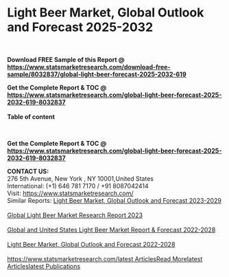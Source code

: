 <h1>Light Beer Market, Global Outlook and Forecast 2025-2032</h1><br/><p><strong>Download FREE Sample of this Report @ <a href="https://www.statsmarketresearch.com/download-free-sample/8032837/global-light-beer-forecast-2025-2032-619">https://www.statsmarketresearch.com/download-free-sample/8032837/global-light-beer-forecast-2025-2032-619</a></strong></p><div><b>Get the Complete Report & TOC @ <a href="https://www.statsmarketresearch.com/global-light-beer-forecast-2025-2032-619-8032837">https://www.statsmarketresearch.com/global-light-beer-forecast-2025-2032-619-8032837</a></b></div><br><b>Table of content</b><p><br><div><b>Get the Complete Report & TOC @ <a href="https://www.statsmarketresearch.com/global-light-beer-forecast-2025-2032-619-8032837">https://www.statsmarketresearch.com/global-light-beer-forecast-2025-2032-619-8032837</a></b></div></p> <b>CONTACT US:</b><br>276 5th Avenue, New York , NY 10001,United States<br>International: (+1) 646 781 7170 / +91 8087042414<br>Visit: <a href="https://www.statsmarketresearch.com/">https://www.statsmarketresearch.com/</a><br>Similar Reports: <a href="https://www.statsmarketresearch.com/global-light-beer-forecast-2025-2032-619-8032837">Light Beer Market, Global Outlook and Forecast 2023-2029</a><br/><br/><a href="https://www.statsmarketresearch.com/global-light-beer-forecast-2025-2032-619-8032837">Global Light Beer Market Research Report 2023</a><br/><br/><a href="https://www.statsmarketresearch.com/global-light-beer-forecast-2025-2032-619-8032837">Global and United States Light Beer Market Report & Forecast 2022-2028</a><br/><br/><a href="https://www.statsmarketresearch.com/global-light-beer-forecast-2025-2032-619-8032837">Light Beer Market, Global Outlook and Forecast 2022-2028</a><br/><br/><a href="https://gyeongbokgung.com">https://www.statsmarketresearch.com/</a><a href="https://hallyeomaritime.com">latest Articles</a><a href="https://jingwansa.com">Read More</a><a href=https://nguoiviet.jp/">latest Articles</a><a href="https://www.intelmarketresearch.com/">latest Publications</a>